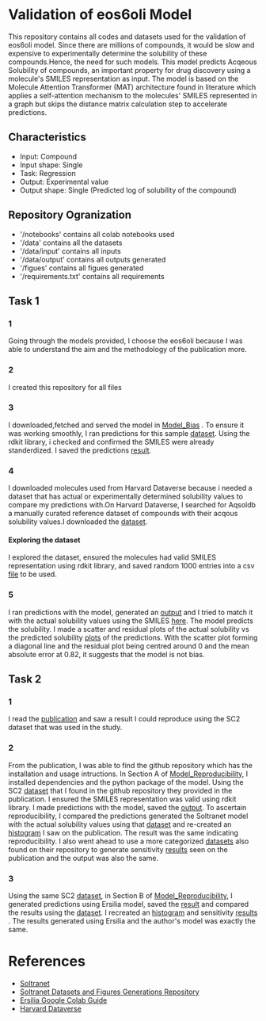 # Validation of eos6oli Model
This repository contains all codes and datasets used for the validation of eos6oli model. Since there are millions of compounds, it would be slow and expensive to experimentally determine the solubility of these compounds.Hence, the need for such models. This model predicts Acqeous Solubility of compounds, an important property for drug discovery using a molecule's SMILES representation as input. The model is based on the Molecule Attention Transformer (MAT) architecture found in literature which applies a self-attention mechanism to the molecules' SMILES represented in a graph but skips the distance matrix calculation step to accelerate predictions.
## Characteristics
* Input: Compound
* Input shape: Single
* Task: Regression
* Output: Experimental value
* Output shape: Single (Predicted log of solubility of the compound)

## Repository Ogranization
* '/notebooks' contains all colab notebooks used
* '/data' contains all the datasets
* '/data/input' contains all inputs
* '/data/output' contains all outputs generated
* '/figues' contains all figues generated
* '/requirements.txt' contains all requirements

## Task 1
### 1
Going through the models provided, I choose the eos6oli because I was able to understand the aim and the methodology of the publication more.
### 2
I created this repository for all files
### 3
I downloaded,fetched and served the model in [Model_Bias](/notebooks/Model_Bias.ipynb) . To ensure it was working smoothly, I ran predictions for this sample [dataset](/data/input/eml_canonical.csv). Using the rdkit library, i checked and confirmed the SMILES were already standerdized. I saved the predictions [result](/data/output/eos6oli_output.csv).
### 4
I downloaded molecules used from Harvard Dataverse because i needed a dataset that has actual or experimentally determined solubility values to compare my predictions with.On Harvard Dataverse, I searched for Aqsoldb a manually curated reference dataset of compounds with their acqous solubility values.I downloaded the [dataset](/data/input/curated-solubility-dataset.csv).
#### Exploring the dataset
I explored the dataset, ensured the molecules had valid SMILES representation using rdkit library, and saved random 1000 entries into a csv [file](/data/input/1000molecules.csv) to be used.
### 5
I ran predictions with the model, generated an [output](/data/output/1000predictions.csv) and I tried to match it with the actual solubility values using the SMILES [here](/data/output/predictions.csv). The model predicts the solubility. I made a scatter and residual plots of the actual solubility vs the predicted solubility [plots](/figures/1000molecules) of the predictions. With the scatter plot forming a diagonal line and the residual plot being centred around 0 and the mean absolute error at 0.82, it suggests that the model is not bias.

## Task 2
### 1
I read the [publication](/eos6oli.pdf) and saw a result I could reproduce using the SC2 dataset that was used in the study. 
### 2
From the publication, I was able to find the github repository which has the installation and usage intructions. In Section A of  [Model_Reproducibility](/notebooks/Model_Reproducibility.ipynb), I installed dependencies and the python package of the model. Using the SC2 [dataset](/data/input/llinas2020_raw.csv) that I found in the github repository they provided in the publication. I ensured the SMILES representation was valid using rdkit library. I made predictions with the model, saved the [output](/data/output/SoltranetPredictions.csv). To ascertain reproducibility, I compared the predictions generated the Soltranet model with the actual solubility values using that [dataset](/data/input/merged_predictions.csv) and re-created an [histogram](/figures/Soltranet/Reproducibility_plot.png) I saw on the publication. The result was the same indicating reproducibility. I also went ahead to use a more categorized [datasets](/data/input/SensitivityDatasets) also found on their repository to generate sensitivity [results](/figures/Soltranet/Sensitivity) seen on the publication and the output was also the same.
### 3
Using the same SC2 [dataset](/data/input/llinas2020_raw.csv), in Section B of [Model_Reproducibility](/notebooks/Model_Reproducibility.ipynb), I generated predictions using Ersilia model, saved the [result](/data/output/ErsiliaSoltranet.csv) and compared the results using the [dataset](/data/input/merged_Ersiliapredictions.csv). I recreated an [histogram](/figures/Ersilia/Reproducibility_plotErsilia.png) and sensitivity [results](/figures/Ersilia/Sensitivity) . The results generated using Ersilia and the author's model was exactly the same.

# References
* [Soltranet](https://github.com/gnina/SolTranNet)
* [Soltranet Datasets and Figures Generations Repository](https://github.com/francoep/SolTranNet_paper)
* [Ersilia Google Colab Guide](https://github.com/ersilia-os/ersilia/blob/master/notebooks/ersilia-on-colab.ipynb)
* [Harvard Dataverse](https://dataverse.harvard.edu/)
